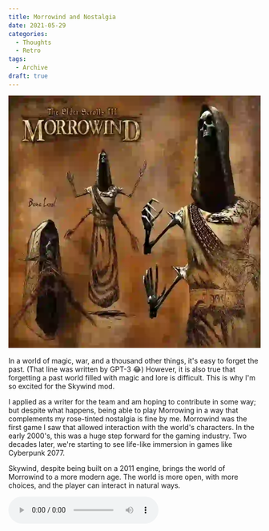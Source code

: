 ```yaml
---
title: Morrowind and Nostalgia
date: 2021-05-29
categories:
  - Thoughts
  - Retro
tags:
  - Archive
draft: true
---
```


![Morrowind Loading Screen](/images/10.webp)

In a world of magic, war, and a thousand other things, it's easy to forget the past. (That line was written by GPT-3 😂) However, it is also true that forgetting a past world filled with magic and lore is difficult. This is why I'm so excited for the Skywind mod.

I applied as a writer for the team and am hoping to contribute in some way; but despite what happens, being able to play Morrowing in a way that complements my rose-tinted nostalgia is fine by me. Morrowind was the first game I saw that allowed interaction with the world's characters. In the early 2000's, this was a huge step forward for the gaming industry. Two decades later, we're starting to see life-like immersion in games like Cyberpunk 2077.

Skywind, despite being built on a 2011 engine, brings the world of Morrowind to a more modern age. The world is more open, with more choices, and the player can interact in natural ways.

<audio controls>
    <source src="/data/nerevarRising.mp3" type="audio/mpeg">
Your browser does not support the audio element.
</audio>
